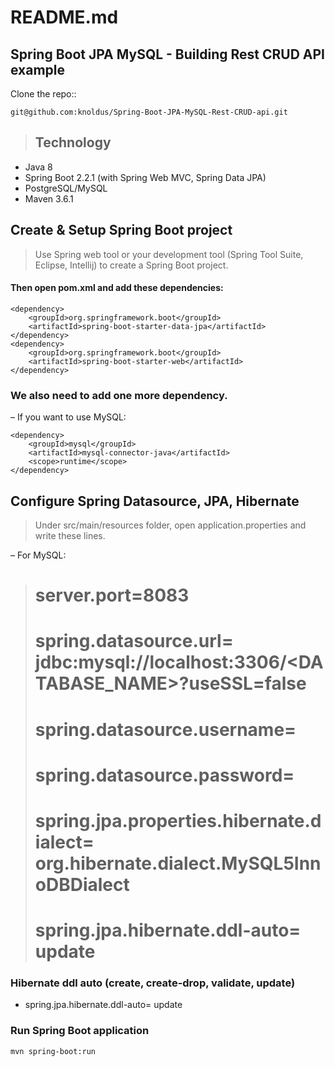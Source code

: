 
# README.md
## Spring Boot JPA MySQL - Building Rest CRUD API example

Clone the repo::
````
git@github.com:knoldus/Spring-Boot-JPA-MySQL-Rest-CRUD-api.git
````
> ## Technology

* Java 8
* Spring Boot 2.2.1 (with Spring Web MVC, Spring Data JPA)
* PostgreSQL/MySQL
* Maven 3.6.1

## Create & Setup Spring Boot project
>Use Spring web tool or your development tool (Spring Tool Suite, Eclipse, Intellij) to create a Spring Boot project.

#### Then open pom.xml and add these dependencies:
````
<dependency>
	<groupId>org.springframework.boot</groupId>
	<artifactId>spring-boot-starter-data-jpa</artifactId>
</dependency>
<dependency>
	<groupId>org.springframework.boot</groupId>
	<artifactId>spring-boot-starter-web</artifactId>
</dependency>
````
### We also need to add one more dependency.
– If you want to use MySQL:
````
<dependency>
	<groupId>mysql</groupId>
	<artifactId>mysql-connector-java</artifactId>
	<scope>runtime</scope>
</dependency>
````
## Configure Spring Datasource, JPA, Hibernate
> Under src/main/resources folder, open application.properties and write these lines.

– For MySQL:

> # server.port=8083
> # spring.datasource.url= jdbc:mysql://localhost:3306/<DATABASE_NAME>?useSSL=false
> # spring.datasource.username= <USERNAME>
> # spring.datasource.password= <PASSWORD>
> # spring.jpa.properties.hibernate.dialect= org.hibernate.dialect.MySQL5InnoDBDialect
> # spring.jpa.hibernate.ddl-auto= update

### Hibernate ddl auto (create, create-drop, validate, update)
* spring.jpa.hibernate.ddl-auto= update
### Run Spring Boot application

```
mvn spring-boot:run
```
